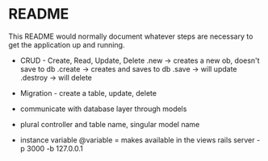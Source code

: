 # README

This README would normally document whatever steps are necessary to get the
application up and running.

* CRUD - Create, Read, Update, Delete
.new -> creates a new ob, doesn't save to db
.create -> creates and saves to db
.save -> will update
.destroy -> will delete

* Migration - create a table, update, delete

- communicate with database layer through models

- plural controller and table name, singular model name
- instance variable @variable = makes available in the views
rails server -p 3000 -b 127.0.0.1